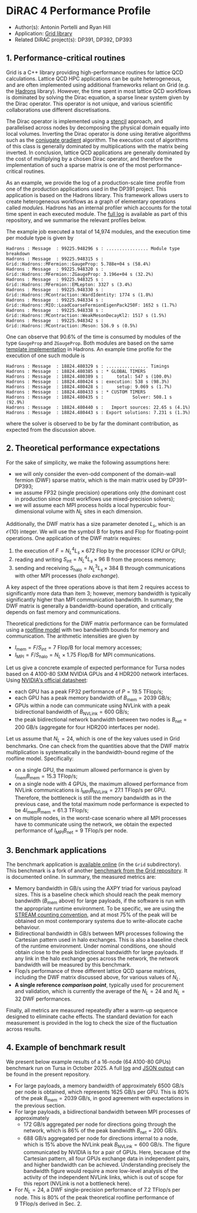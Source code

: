 # DiRAC 4 Performance Profile

- Author(s): Antonin Portelli and Ryan Hill
- Application: [Grid library](https://github.com/paboyle/Grid)
- Related DiRAC project(s): DP391, DP392, DP393

## 1. Performance-critical routines
Grid is a C++ library providing high-performance routines for lattice QCD calculations.
Lattice QCD HPC applications can be quite heterogeneous, and are often implemented using
additional frameworks reliant on Grid (e.g. the
[Hadrons](https://github.com/aportelli/Hadrons) library). However, the time spent in most
lattice QCD workflows is dominated by solving the Dirac equation, a sparse linear system
given by the Dirac operator. This operator is not unique, and various scientific
collaborations use different discretisations.

The Dirac operator is implemented using a
[stencil](https://en.wikipedia.org/wiki/Stencil_(numerical_analysis)) approach, and
parallelised across nodes by decomposing the physical domain equally into local volumes.
Inverting the Dirac operator is done using iterative algorithms such as the [conjugate
gradient](https://en.wikipedia.org/wiki/Conjugate_gradient_method) algorithm. The
execution cost of algorithms of this class is generally dominated by multiplications with
the matrix being inverted. In conclusion, lattice QCD applications are generally dominated
by the cost of multiplying by a chosen Dirac operator, and therefore the implementation of
such a sparse matrix is one of the most performance-critical routines.

As an example, we provide the log of a production-scale time profile from one of the
production applications used in the DP391 project. This application is based on the
Hadrons library. This framework allows users to create heterogeneous workflows as a graph
of elementary operations called *modules*. Hadrons has an internal profiler which accounts
for the total time spent in each executed module. The [full log](iblep.log) is available
as part of this repository, and we summarise the relevant profiles below.

The example job executed a total of 14,974 modules, and the execution time per module type
is given by
```plain
Hadrons : Message  : 99225.948296 s : ................ Module type breakdown
Hadrons : Message  : 99225.948315 s :                         Grid::Hadrons::MFermion::GaugeProp: 5.788e+04 s (58.4%)
Hadrons : Message  : 99225.948320 s :                        Grid::Hadrons::MFermion::ZGaugeProp: 3.196e+04 s (32.2%)
Hadrons : Message  : 99225.948325 s :                          Grid::Hadrons::MFermion::EMLepton: 3327 s (3.4%)
Hadrons : Message  : 99225.948330 s :                  Grid::Hadrons::MContraction::WardIdentity: 1774 s (1.8%)
Hadrons : Message  : 99225.948334 s :         Grid::Hadrons::MIO::LoadCoarseFermionEigenPack250F: 1652 s (1.7%)
Hadrons : Message  : 99225.948338 s :             Grid::Hadrons::MContraction::WeakMesonDecayKl2: 1517 s (1.5%)
Hadrons : Message  : 99225.948342 s :                         Grid::Hadrons::MContraction::Meson: 536.9 s (0.5%)
```
One can observe that 90.6% of the time is consumed by modules of the type `GaugeProp` and
`ZGaugeProp`. Both modules are based on the same [template
implementation](https://github.com/aportelli/Hadrons/blob/develop/Hadrons/Modules/MFermion/GaugeProp.hpp)
in Hadrons. An example time profile for the execution of one such module is
```
Hadrons : Message  : 18824.480329 s : ................ Timings
Hadrons : Message  : 18824.480385 s : * GLOBAL TIMERS
Hadrons : Message  : 18824.480389 s :     total: 547 s (100.0%)
Hadrons : Message  : 18824.480424 s : execution: 538 s (98.3%)
Hadrons : Message  : 18824.480428 s :     setup: 9.069 s (1.7%)
Hadrons : Message  : 18824.480433 s : * CUSTOM TIMERS
Hadrons : Message  : 18824.480435 s :           Solver: 508.1 s (92.9%)
Hadrons : Message  : 18824.480440 s :   Import sources: 22.65 s (4.1%)
Hadrons : Message  : 18824.480443 s : Export solutions: 7.231 s (1.3%)
```
where the solver is observed to be by far the dominant contribution, as expected from the
discussion above.

## 2. Theoretical performance expectations
For the sake of simplicity, we make the following assumptions here:
- we will only consider the even-odd component of the domain-wall fermion (DWF) sparse
  matrix, which is the main matrix used by DP391–DP393;
- we assume FP32 (single precision) operations only (the dominant cost in production since
  most workflows use mixed-precision solvers);
- we will assume each MPI process holds a local hypercubic four-dimensional volume with
  $N_L$ sites in each dimension.

Additionally, the DWF matrix has a size parameter denoted $L_s$, which is an
$\mathcal{O}(10)$ integer. We will use the symbol $\mathrm{B}$ for bytes and
$\mathrm{Flop}$ for floating-point operations. One application of the DWF matrix requires:
1. the execution of $F=N_L^4L_s\times 672~\mathrm{Flop}$ by the processor (CPU or GPU);
2. reading and writing $S_{\mathrm{int}}=N_L^4L_s\times 96~\mathrm{B}$ from the process
   memory;
3. sending and receiving $S_{\mathrm{halo}}=N_L^3L_s\times 384~\mathrm{B}$ through
   communications with other MPI processes (*halo exchange*).

A key aspect of the three operations above is that item 2 requires access to significantly
more data than item 3; however, memory bandwidth is typically significantly higher than
MPI communication bandwidth. In summary, the DWF matrix is generally a bandwidth-bound
operation, and critically depends on fast memory and communications.

Theoretical predictions for the DWF matrix performance can be formulated using a [roofline
model](https://en.wikipedia.org/wiki/Roofline_model) with two bandwidth bounds for memory
and communication. The arithmetic intensities are given by
- $I_{\mathrm{mem}}=F/S_{\mathrm{int}}=7~\mathrm{Flop}/\mathrm{B}$ for local memory
  accesses;
- $I_{\mathrm{MPI}}=F/S_{\mathrm{halo}}=N_L\times 1.75~\mathrm{Flop}/\mathrm{B}$ for MPI
  communications.

Let us give a concrete example of expected performance for Tursa nodes based on 4 A100-80
SXM NVIDIA GPUs and 4 HDR200 network interfaces. Using [NVIDIA's official
datasheet](https://www.nvidia.com/en-gb/data-center/a100/):
- each GPU has a peak FP32 performance of $P=19.5~\mathrm{TFlop}/\mathrm{s}$;
- each GPU has a peak memory bandwidth of $B_{\mathrm{mem}}=2039~\mathrm{GB}/\mathrm{s}$;
- GPUs within a node can communicate using NVLink with a peak bidirectional bandwidth of
  $B_{\mathrm{NVLink}}=600~\mathrm{GB}/\mathrm{s}$;
- the peak bidirectional network bandwidth between two nodes is
  $B_{\mathrm{net}}=200~\mathrm{GB}/\mathrm{s}$ (aggregate for four HDR200 interfaces per
  node).

Let us assume that $N_L=24$, which is one of the key values used in Grid benchmarks. One
can check from the quantities above that the DWF matrix multiplication is systematically
in the bandwidth-bound regime of the roofline model. Specifically:
- on a single GPU, the maximum allowed performance is given by
  $I_{\mathrm{mem}}B_{\mathrm{mem}}=15.3~\mathrm{TFlop}/\mathrm{s}$;
- on a single node with 4 GPUs, the maximum allowed performance from NVLink communications
  is $I_{\mathrm{MPI}}B_{\mathrm{NVLink}}=27.1~\mathrm{TFlop}/\mathrm{s}$ per GPU.
  Therefore, the bottleneck is still the memory bandwidth as in the previous case, and the
  total maximum node performance is expected to be
  $4I_{\mathrm{mem}}B_{\mathrm{mem}}=61.3~\mathrm{TFlop}/\mathrm{s}$;
- on multiple nodes, in the worst-case scenario where all MPI processes have to
  communicate using the network, we obtain the expected performance of
  $I_{\mathrm{MPI}}B_{\mathrm{net}}=9~\mathrm{TFlop}/\mathrm{s}$ per node.

## 3. Benchmark applications
The benchmark application is [available
online](https://git.dev.dirac.ed.ac.uk/portelli/lattice-benchmarks) (in the `Grid`
subdirectory). This benchmark is a fork of another [benchmark from the Grid
repository](https://github.com/paboyle/Grid/blob/develop/benchmarks/Benchmark_ITT.cc). It
is documented online. In summary, the measured metrics are:
- Memory bandwidth in GB/s using the AXPY triad for various payload sizes. This is a
baseline check which should reach the peak memory bandwidth ($B_{\mathrm{mem}}$ above) for
large payloads, if the software is run with the appropriate runtime environment. To be
specific, we are using the [STREAM counting
convention](https://www.cs.virginia.edu/stream/ref.html), and at most 75% of the peak will
be obtained on most contemporary systems due to write-allocate cache behaviour.
- Bidirectional bandwidth in GB/s between MPI processes following the Cartesian pattern
  used in halo exchanges. This is also a baseline check of the runtime environment. Under
  nominal conditions, one should obtain close to the peak bidirectional bandwidth for
  large payloads. If any link in the halo exchange goes across the network, the network
  bandwidth will be measured by this benchmark.
- Flop/s performance of three different lattice QCD sparse matrices, including the DWF matrix
  discussed above, for various values of $N_L$.
- **A single reference *comparison point***, typically used for procurement and
  validation, which is currently the average of the $N_L=24$ and $N_L=32$ DWF
  performances.

Finally, all metrics are measured repeatedly after a warm-up sequence designed to
eliminate cache effects. The standard deviation for each measurement is provided in the
log to check the size of the fluctuation across results.

## 4. Example of benchmark result
We present below example results of a 16-node (64 A100-80 GPUs) benchmark run on Tursa in
October 2025. A full [log](BenchmarkN16.log) and [JSON output](BenchmarkResultsN16.json)
can be found in the present repository.
- For large payloads, a memory bandwidth of approximately $6500~\mathrm{GB}/\mathrm{s}$
  per node is obtained, which represents $1625~\mathrm{GB}/\mathrm{s}$ per GPU. This is 80%
  of the peak $B_{\mathrm{mem}}=2039~\mathrm{GB}/\mathrm{s}$, in good agreement with
  expectations in the previous section.
- For large payloads, a bidirectional bandwidth between MPI processes of approximately
  - $172~\mathrm{GB}/\mathrm{s}$ aggregated per node for directions going through the
    network, which is 86% of the peak bandwidth
    $B_{\mathrm{net}}=200~\mathrm{GB}/\mathrm{s}$.
  - $688~\mathrm{GB}/\mathrm{s}$ aggregated per node for directions internal to a node,
    which is 15% above the NVLink peak $B_{\mathrm{NVLink}}=600~\mathrm{GB}/\mathrm{s}$.
    The figure communicated by NVIDIA is for a pair of GPUs. Here, because of the
    Cartesian pattern, all four GPUs exchange data in independent pairs, and higher bandwidth
    can be achieved. Understanding precisely the bandwidth figure would require a more
    low-level analysis of the activity of the independent NVLink links, which is out of
    scope for this report (NVLink is not a bottleneck here).
- For $N_L=24$, a DWF single-precision performance of $7.2~\mathrm{TFlop}/\mathrm{s}$ per
node. This is 80% of the peak theoretical roofline performance of
$9~\mathrm{TFlop}/\mathrm{s}$ derived in Sec. 2.